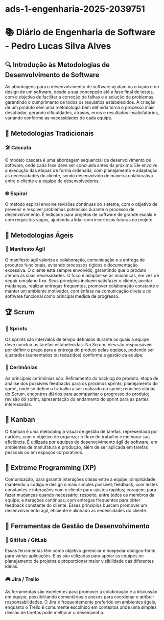# ads-1-engenharia-2025-2039751
# 📚 Diário de Engenharia de Software - Pedro Lucas Silva Alves

## 🔍 Introdução às Metodologias de Desenvolvimento de Software  
 As abordagens para o desenvolvimento de software ajudam na criação e no design de um software, desde a sua concepção até a fase final de testes, com o objetivo de facilitar a correção de falhas e a solução de problemas, garantindo o cumprimento de todos os requisitos estabelecidos. A criação de um produto sem uma metodologia bem definida torna o processo mais desafiador, gerando dificuldades, atrasos, erros e resultados insatisfatórios, variando conforme as necessidades de cada equipe.

## 📖 Metodologias Tradicionais  
### 🛠️ Cascata  
O modelo cascata é uma abordagem sequencial de desenvolvimento de software, onde cada fase deve ser concluída antes da próxima. Ele envolve a execução das etapas de forma ordenada, com planejamento e adaptação às necessidades do cliente, sendo desenvolvido de maneira colaborativa entre o cliente e a equipe de desenvolvedores.
### 🌐 Espiral  
O método espiral envolve revisões contínuas do sistema, com o objetivo de prevenir e resolver problemas potenciais durante o processo de desenvolvimento. É indicado para projetos de software de grande escala e com requisitos vagos, ajudando a lidar com incertezas futuras no projeto.

## 💪 Metodologias Ágeis  
### 📖 Manifesto Ágil  
O manifesto ágil valoriza a colaboração, comunicação e a entrega de produtos funcionais, evitando processos rígidos e documentação excessiva. O cliente está sempre envolvido, garantindo que o produto atenda às suas necessidades. O foco é adaptar-se às mudanças, em vez de seguir um plano fixo. Seus princípios incluem satisfazer o cliente, aceitar mudanças, realizar entregas frequentes, promover colaboração constante e manter um ambiente motivador, com ênfase na comunicação direta e no software funcional como principal medida de progresso.

## 🏆 Scrum  
### 📅 Sprints  
Os sprints são intervalos de tempo definidos durante os quais a equipe deve concluir as tarefas estabelecidas. No Scrum, eles são responsáveis por definir o prazo para a entrega do produto pelas equipes, podendo ser ajustados (aumentados ou reduzidos) conforme a gestão da equipe.

### 💬 Cerimônias  
As principais cerimônias são: Refinamento do backlog do produto, etapa de análise dos possíveis feedbacks para os próximos sprints; planejamento do sprint, onde se define o trabalho a ser realizado no sprint; reuniões diárias do Scrum, encontros diários para acompanhar o progresso do produto; revisão do sprint, apresentação do andamento do sprint para as partes interessadas.

## 🎯 Kanban  
O Kanban é uma metodologia visual de gestão de tarefas, representada por cartões, com o objetivo de organizar o fluxo de trabalho e melhorar sua eficiência. É utilizada por equipes de desenvolvimento ágil de software, em ambientes de manufatura e produção, além de ser aplicada em tarefas pessoais ou em espaços corporativos.

## 🚀 Extreme Programming (XP)  
Comunicação, para garantir interações claras entre a equipe; simplicidade, mantendo o código e design o mais simples possível; feedback, com testes constantes e interações com o cliente para ajustes rápidos; coragem, para fazer mudanças quando necessário; respeito, entre todos os membros da equipe; e iterações contínuas, com entregas frequentes para obter feedback constante do cliente. Esses princípios buscam promover um desenvolvimento ágil, eficiente e alinhado às necessidades do cliente.

## 🔧 Ferramentas de Gestão de Desenvolvimento  
### 💪 GitHub / GitLab  
Essas ferramentas têm como objetivo gerenciar e hospedar códigos-fonte para várias aplicações. Elas são utilizadas para apoiar as equipes no planejamento de projetos e proporcionar maior visibilidade das diferentes ideias.


### 🎮 Jira / Trello  
As ferramentas são excelentes para promover a colaboração e a discussão em equipe, possibilitando comentários e anexos para coordenar e atribuir responsabilidades. O Jira é frequentemente preferido em ambientes ágeis, enquanto o Trello é comumente escolhido em contextos onde uma simples divisão de tarefas pode melhorar o desempenho.
